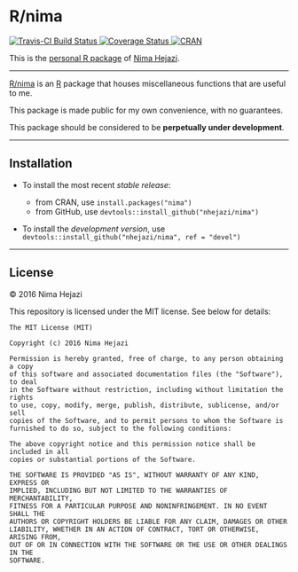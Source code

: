 # R/nima

[![Travis-CI Build Status](https://travis-ci.org/nhejazi/nima.svg?branch=master)
](https://travis-ci.org/nhejazi/nima)
[![Coverage 
Status](https://coveralls.io/repos/github/nhejazi/nima/badge.svg?branch=devel)
](https://coveralls.io/github/nhejazi/nima?branch=devel)
[![CRAN](http://r-pkg.org/badges/version/nima)](http://cran.r-project.org/web/checks/check_results_nima.html)

This is the 
[personal R package](http://hilaryparker.com/2013/04/03/personal-r-packages/) of
[Nima Hejazi](http://nimahejazi.org/pages/about.html).

---

[R/nima](http://cran.r-project.org/package=nima) is an 
[R](http://www.r-project.org) package that houses miscellaneous functions that 
are useful to me.

This package is made public for my own convenience, with no guarantees.

This package should be considered to be __perpetually under development__.

---

## Installation

- To install the most recent _stable release_:
	- from CRAN, use `install.packages("nima")`
	- from GitHub, use `devtools::install_github("nhejazi/nima")`

- To install the _development version_, use
  `devtools::install_github("nhejazi/nima", ref = "devel")`

---

## License

&copy; 2016 Nima Hejazi

This repository is licensed under the MIT license. See below for details:
```
The MIT License (MIT)

Copyright (c) 2016 Nima Hejazi

Permission is hereby granted, free of charge, to any person obtaining a copy
of this software and associated documentation files (the "Software"), to deal
in the Software without restriction, including without limitation the rights
to use, copy, modify, merge, publish, distribute, sublicense, and/or sell
copies of the Software, and to permit persons to whom the Software is
furnished to do so, subject to the following conditions:

The above copyright notice and this permission notice shall be included in all
copies or substantial portions of the Software.

THE SOFTWARE IS PROVIDED "AS IS", WITHOUT WARRANTY OF ANY KIND, EXPRESS OR
IMPLIED, INCLUDING BUT NOT LIMITED TO THE WARRANTIES OF MERCHANTABILITY,
FITNESS FOR A PARTICULAR PURPOSE AND NONINFRINGEMENT. IN NO EVENT SHALL THE
AUTHORS OR COPYRIGHT HOLDERS BE LIABLE FOR ANY CLAIM, DAMAGES OR OTHER
LIABILITY, WHETHER IN AN ACTION OF CONTRACT, TORT OR OTHERWISE, ARISING FROM,
OUT OF OR IN CONNECTION WITH THE SOFTWARE OR THE USE OR OTHER DEALINGS IN THE
SOFTWARE.
```
